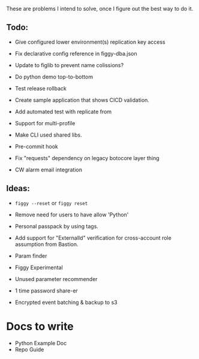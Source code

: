 These are problems I intend to solve, once I figure out the best way to do it.

## Todo:
- Give configured lower environment(s) replication key access
- Fix declarative config reference in figgy-dba.json
- Update to figlib to prevent name colissions?
- Do python demo top-to-bottom

- Test release rollback
- Create sample application that shows CICD validation.
- Add automated test with replicate from
- Support for multi-profile
- Make CLI used shared libs.
- Pre-commit hook
- Fix "requests" dependency on legacy botocore layer thing
- CW alarm email integration

## Ideas:
- `figgy --reset` or `figgy reset`

- Remove need for users to have allow 'Python'
- Personal passpack by using tags.

- Add support for "ExternalId" verification for cross-account role assumption from Bastion.
- Param finder
- Figgy Experimental
- Unused parameter recommender
- 1 time password share-er
- Encrypted event batching & backup to s3

# Docs to write

- Python Example Doc
- Repo Guide